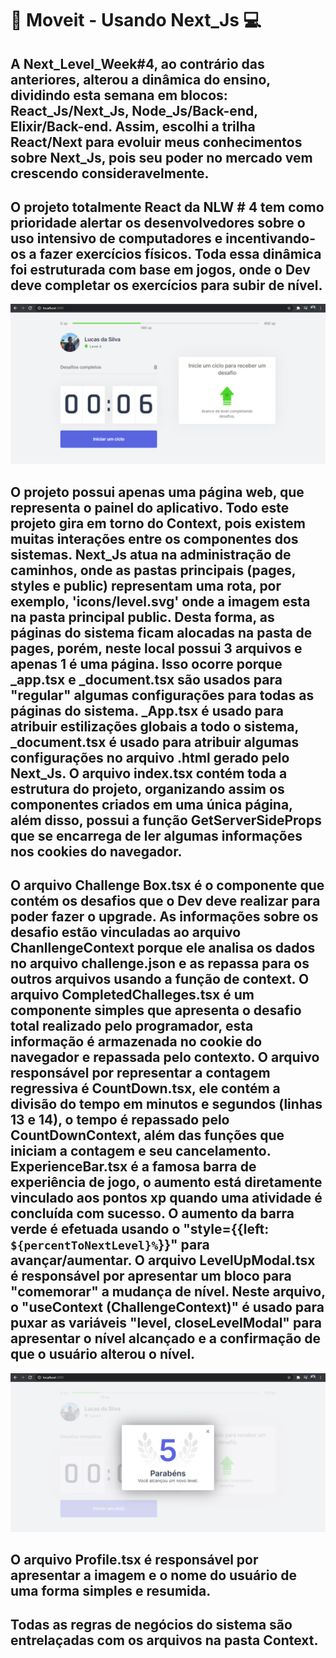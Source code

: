 # :blue_book: Moveit - Usando Next_Js :computer:

## A Next_Level_Week#4, ao contrário das anteriores, alterou a dinâmica do ensino, dividindo esta semana em blocos: React_Js/Next_Js, Node_Js/Back-end, Elixir/Back-end. Assim, escolhi a trilha React/Next para evoluir meus conhecimentos sobre Next_Js, pois seu poder no mercado vem crescendo consideravelmente.

## O projeto totalmente React da NLW # 4 tem como prioridade alertar os desenvolvedores sobre o uso intensivo de computadores e incentivando-os a fazer exercícios físicos. Toda essa dinâmica foi estruturada com base em jogos, onde o Dev deve completar os exercícios para subir de nível.

![PAGE](./README/Home_Image.png)

## O projeto possui apenas uma página web, que representa o painel do aplicativo. Todo este projeto gira em torno do Context, pois existem muitas interações entre os componentes dos sistemas. Next_Js atua na administração de caminhos, onde as pastas principais (pages, styles e public) representam uma rota, por exemplo, 'icons/level.svg' onde a imagem esta na pasta principal public. Desta forma, as páginas do sistema ficam alocadas na pasta de pages, porém, neste local possui 3 arquivos e apenas 1 é uma página. Isso ocorre porque _app.tsx e _document.tsx são usados para "regular" algumas configurações para todas as páginas do sistema. _App.tsx é usado para atribuir estilizações globais a todo o sistema, _document.tsx é usado para atribuir algumas configurações no arquivo .html gerado pelo Next_Js. O arquivo index.tsx contém toda a estrutura do projeto, organizando assim os componentes criados em uma única página, além disso, possui a função GetServerSideProps que se encarrega de ler algumas informações nos cookies do navegador.

## O arquivo Challenge Box.tsx é o componente que contém os desafios que o Dev deve realizar para poder fazer o upgrade. As informações sobre os desafio estão vinculadas ao arquivo ChanllengeContext porque ele analisa os dados no arquivo challenge.json e as repassa para os outros arquivos usando a função de context. O arquivo CompletedChalleges.tsx é um componente simples que apresenta o desafio total realizado pelo programador, esta informação é armazenada no cookie do navegador e repassada pelo contexto. O arquivo responsável por representar a contagem regressiva é CountDown.tsx, ele contém a divisão do tempo em minutos e segundos (linhas 13 e 14), o tempo é repassado pelo CountDownContext, além das funções que iniciam a contagem e seu cancelamento. ExperienceBar.tsx é a famosa barra de experiência de jogo, o aumento está diretamente vinculado aos pontos xp quando uma atividade é concluída com sucesso. O aumento da barra verde é efetuada usando o "style={{left: `${percentToNextLevel}%`}}" para avançar/aumentar. O arquivo LevelUpModal.tsx é responsável por apresentar um bloco para "comemorar" a mudança de nível. Neste arquivo, o "useContext (ChallengeContext)" é usado para puxar as variáveis "level, closeLevelModal" para apresentar o nível alcançado e a confirmação de que o usuário alterou o nível.

![PAGE](./README/NextLevel.png)

## O arquivo Profile.tsx é responsável por apresentar a imagem e o nome do usuário de uma forma simples e resumida.

## Todas as regras de negócios do sistema são entrelaçadas com os arquivos na pasta Context.
